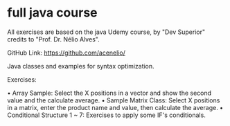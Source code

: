 # full java course

All exercises are based on the java Udemy course, by "Dev Superior" credits to "Prof. Dr. Nélio Alves".

GitHub Link: https://github.com/acenelio/

Java classes and examples for syntax optimization.

Exercises:

• Array Sample: Select the X positions in a vector and show the second value and the calculate average.
• Sample Matrix Class: Select X positions in a matrix, enter the product name and value, then calculate the average.
• Conditional Structure 1 ~ 7: Exercises to apply some IF's conditionals.
